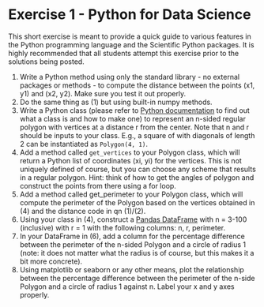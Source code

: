 # Exercise 1 - Python for Data Science

This short exercise is meant to provide a quick guide to various features in the Python programming language and the
Scientific Python packages. It is highly recommended that all students attempt this exercise prior to the solutions
being posted.

1. Write a Python method using only the standard library - no external packages or methods - to compute the distance 
   between the points (x1, y1) and (x2, y2). Make sure you test it out properly.
2. Do the same thing as (1) but using built-in numpy methods.
3. Write a Python class (please refer to [Python documentation](https://docs.python.org/3/tutorial/classes.html) to
   find out what a class is and how to make one) to represent an n-sided regular polygon with vertices at a distance r
   from the center. Note that n and r should be inputs to your class. E.g., a square of with diagonals of length 2 can
   be instantiated as `Polygon(4, 1)`.
4. Add a method called `get_vertices` to your Polygon class, which will return a Python list of coordinates (xi, yi) for
   the vertices. This is not uniquely defined of course, but you can choose any scheme that results in a regular
   polygon. Hint: think of how to get the angles of polygon and construct the points from there using a for loop.
5. Add a method called get_perimeter to your Polygon class, which will compute the perimeter of the Polygon based on
   the vertices obtained in (4) and the distance code in qn (1)/(2).
6. Using your class in (4), construct a [Pandas DataFrame](https://pandas.pydata.org/docs/reference/api/pandas.DataFrame.html)
   with n = 3-100 (inclusive) with r = 1 with the following columns: n, r, perimeter.
7. In your DataFrame in (6), add a column for the percentage difference between the perimeter of the n-sided Polygon and
   a circle of radius 1 (note: it does not matter what the radius is of course, but this makes it a bit more concrete).
8. Using matplotlib or seaborn or any other means, plot the relationship between the percentage difference between the
   perimeter of the n-side Polygon and a circle of radius 1 against n. Label your x and y axes properly.